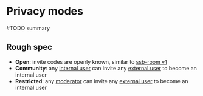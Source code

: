 # Privacy modes

#TODO summary

## Rough spec

- **Open**: invite codes are openly known, similar to [ssb-room v1](https://github.com/staltz/ssb-room)
- **Community**: any [internal user](../Stakeholders/Internal%20user.md) can invite any [external user](../Stakeholders/External%20user.md) to become an internal user
- **Restricted**: any [moderator](../Stakeholders/Moderator.md) can invite any [external user](../Stakeholders/External%20user.md) to become an internal user
